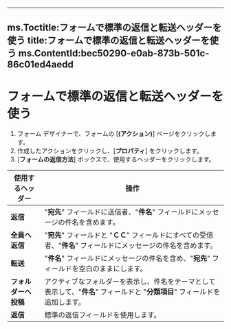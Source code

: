 

---
ms.Toctitle:フォームで標準の返信と転送ヘッダーを使う
title:フォームで標準の返信と転送ヘッダーを使う
ms.ContentId:bec50290-e0ab-873b-501c-86c01ed4aedd
---
# フォームで標準の返信と転送ヘッダーを使う





1. フォーム デザイナーで、フォームの [**(アクション)**] ページをクリックします。
2. 作成したアクションをクリックし、[**プロパティ**] をクリックします。
3. [**フォームの返信方法**] ボックスで、使用するヘッダーをクリックします。


|**使用するヘッダー**|**操作**|
|---|---|
|**返信**|"**宛先**" フィールドに送信者、"**件名**" フィールドにメッセージの件名を含めます。|
|**全員へ返信**|"**宛先**" フィールドと "**ＣＣ**" フィールドにすべての受信者、"**件名**" フィールドにメッセージの件名を含めます。|
|**転送**|"**件名**" フィールドにメッセージの件名を含め、"**宛先**" フィールドを空白のままにします。|
|**フォルダーへ投稿**|アクティブなフォルダーを表示し、件名をテーマとして表示して、"**件名**" フィールドと "**分類項目**" フィールドを追加します。|
|**返信**|標準の返信フィールドを使用します。|


